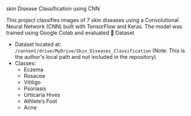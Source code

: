skin Disease Classification using CNN

This project classifies images of 7 skin diseases using a Convolutional Neural Network (CNN) built with TensorFlow and Keras. The model was trained using Google Colab and evaluated 
 📁 Dataset

- Dataset located at: `/content/drive/MyDrive/Skin_Diseases_Classification` (Note: This is the author's local path and not included in the repository)
- Classes:
  - Eczema
  - Rosacea
  - Vitiligo
  - Psoriasis
  - Urticaria Hives
  - Athlete’s Foot
  - Acne

